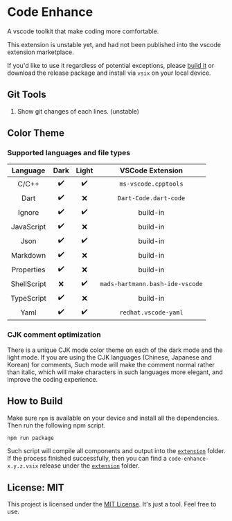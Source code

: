 # Code Enhance

A vscode toolkit that make coding more comfortable.

This extension is unstable yet,
and had not been published into the vscode extension marketplace.

If you'd like to use it regardless of potential exceptions,
please [build it](#how-to-build) or download the release package
and install via `vsix` on your local device.

## Git Tools

1. Show git changes of each lines. (unstable)

## Color Theme

### Supported languages and file types

|  Language   | Dark | Light |        VSCode Extension         |
| :---------: | :--: | :---: | :-----------------------------: |
|    C/C++    |  ✔️  |  ✔️   |      `ms-vscode.cpptools`       |
|    Dart     |  ✔️  |  ❌   |      `Dart-Code.dart-code`      |
|   Ignore    |  ✔️  |  ✔️   |            build-in             |
| JavaScript  |  ✔️  |  ❌   |            build-in             |
|    Json     |  ✔️  |  ✔️   |            build-in             |
|  Markdown   |  ✔️  |  ❌   |            build-in             |
| Properties  |  ✔️  |  ❌   |            build-in             |
| ShellScript |  ❌  |  ✔️   | `mads-hartmann.bash-ide-vscode` |
| TypeScript  |  ✔️  |  ❌   |            build-in             |
|    Yaml     |  ✔️  |  ✔️   |      `redhat.vscode-yaml`       |

### CJK comment optimization

There is a unique CJK mode color theme
on each of the dark mode and the light mode.
If you are using the CJK languages (Chinese, Japanese and Korean) for comments,
Such mode will make the comment normal rather than italic,
which will make characters in such languages more elegant,
and improve the coding experience.

## How to Build

Make sure `npm` is available on your device and install all the dependencies.
Then run the following npm script.

```bash
npm run package
```

Such script will compile all components and output into the
[`extension`](./extension) folder.
If the process finished successfully,
then you can find a `code-enhance-x.y.z.vsix` release under the
[`extension`](./extension) folder.

## License: MIT

This project is licensed under the [MIT License](./license.txt).
It's just a tool. Feel free to use.
